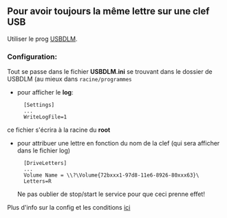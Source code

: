 ## Pour avoir toujours la même lettre sur une clef USB
Utiliser le prog [USBDLM](http://www.uwe-sieber.de/usbdlm_e.html).
### Configuration:
Tout se passe dans le fichier **USBDLM.ini** se trouvant dans le dossier de USBDLM (au mieux dans ```racine/programmes```

* pour afficher le **log**:

		[Settings]
		...
		WriteLogFile=1
ce fichier s'écrira à la racine du **root**
* pour attribuer une lettre en fonction du nom de la clef (qui sera afficher dans le fichier log)

		[DriveLetters]
		...
		Volume Name = \\?\Volume{72bxxx1-97d8-11e6-8926-80xxx63}\
		Letters=R
	Ne pas oublier de stop/start le service pour que ceci prenne effet!
	
Plus d'info sur la config et les conditions [ici](http://www.uwe-sieber.de/usbdlm_help_e.html#by_criteria)
